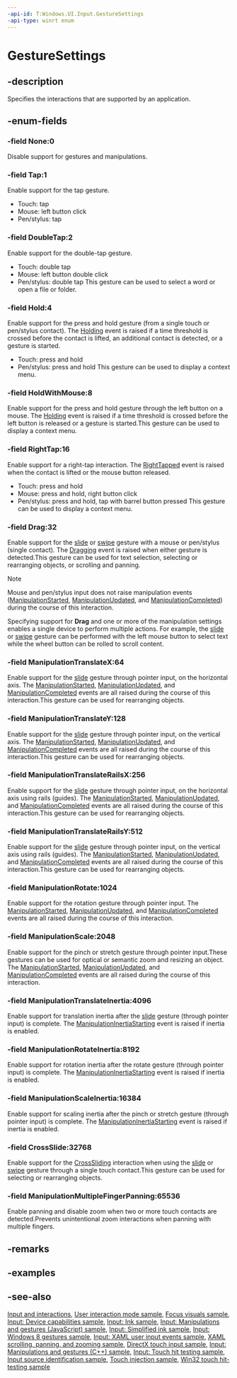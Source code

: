 ```yaml
---
-api-id: T:Windows.UI.Input.GestureSettings
-api-type: winrt enum
---
```


<!-- Enumeration syntax
public enum Windows.UI.Input.GestureSettings : uint
-->

# GestureSettings

## -description
Specifies the interactions that are supported by an application.

## -enum-fields
### -field None:0
Disable support for gestures and manipulations.

### -field Tap:1
Enable support for the tap gesture.
+ Touch: tap
+ Mouse: left button click
+ Pen/stylus: tap


### -field DoubleTap:2
Enable support for the double-tap gesture.
+ Touch: double tap
+ Mouse: left button double click
+ Pen/stylus: double tap
This gesture can be used to select a word or open a file or folder.

### -field Hold:4
Enable support for the press and hold gesture (from a single touch or pen/stylus contact). The [Holding](gesturerecognizer_holding.md) event is raised if a time threshold is crossed before the contact is lifted, an additional contact is detected, or a gesture is started.
+ Touch: press and hold
+ Pen/stylus: press and hold
This gesture can be used to display a context menu.

### -field HoldWithMouse:8
Enable support for the press and hold gesture through the left button on a mouse. The [Holding](gesturerecognizer_holding.md) event is raised if a time threshold is crossed before the left button is released or a gesture is started.This gesture can be used to display a context menu.

### -field RightTap:16
Enable support for a right-tap interaction. The [RightTapped](gesturerecognizer_righttapped.md) event is raised when the contact is lifted or the mouse button released.
+ Touch: press and hold
+ Mouse: press and hold, right button click
+ Pen/stylus: press and hold, tap with barrel button pressed
This gesture can be used to display a context menu.

### -field Drag:32
Enable support for the [slide](https://docs.microsoft.com/windows/uwp/input-and-devices/guidelines-for-cross-slide) or [swipe](https://docs.microsoft.com/windows/uwp/input-and-devices/guidelines-for-cross-slide) gesture with a mouse or pen/stylus (single contact). The [Dragging](gesturerecognizer_dragging.md) event is raised when either gesture is detected.This gesture can be used for text selection, selecting or rearranging objects, or scrolling and panning.

> [!NOTE]
> Mouse and pen/stylus input does not raise manipulation events ([ManipulationStarted](gesturerecognizer_manipulationstarted.md), [ManipulationUpdated](gesturerecognizer_manipulationupdated.md), and [ManipulationCompleted](gesturerecognizer_manipulationcompleted.md)) during the course of this interaction.

Specifying support for **Drag** and one or more of the manipulation settings enables a single device to perform multiple actions. For example, the [slide](https://docs.microsoft.com/windows/uwp/input-and-devices/guidelines-for-cross-slide) or [swipe](https://docs.microsoft.com/windows/uwp/input-and-devices/guidelines-for-cross-slide) gesture can be performed with the left mouse button to select text while the wheel button can be rolled to scroll content.






### -field ManipulationTranslateX:64
Enable support for the [slide](https://docs.microsoft.com/windows/uwp/input-and-devices/guidelines-for-cross-slide) gesture through pointer input, on the horizontal axis. The [ManipulationStarted](gesturerecognizer_manipulationstarted.md), [ManipulationUpdated](gesturerecognizer_manipulationupdated.md), and [ManipulationCompleted](gesturerecognizer_manipulationcompleted.md) events are all raised during the course of this interaction.This gesture can be used for rearranging objects.

### -field ManipulationTranslateY:128
Enable support for the [slide](https://docs.microsoft.com/windows/uwp/input-and-devices/guidelines-for-cross-slide) gesture through pointer input, on the vertical axis. The [ManipulationStarted](gesturerecognizer_manipulationstarted.md), [ManipulationUpdated](gesturerecognizer_manipulationupdated.md), and [ManipulationCompleted](gesturerecognizer_manipulationcompleted.md) events are all raised during the course of this interaction.This gesture can be used for rearranging objects.

### -field ManipulationTranslateRailsX:256
Enable support for the [slide](https://docs.microsoft.com/windows/uwp/input-and-devices/guidelines-for-cross-slide) gesture through pointer input, on the horizontal axis using rails (guides). The [ManipulationStarted](gesturerecognizer_manipulationstarted.md), [ManipulationUpdated](gesturerecognizer_manipulationupdated.md), and [ManipulationCompleted](gesturerecognizer_manipulationcompleted.md) events are all raised during the course of this interaction.This gesture can be used for rearranging objects.

### -field ManipulationTranslateRailsY:512
Enable support for the [slide](https://docs.microsoft.com/windows/uwp/input-and-devices/guidelines-for-cross-slide) gesture through pointer input, on the vertical axis using rails (guides). The [ManipulationStarted](gesturerecognizer_manipulationstarted.md), [ManipulationUpdated](gesturerecognizer_manipulationupdated.md), and [ManipulationCompleted](gesturerecognizer_manipulationcompleted.md) events are all raised during the course of this interaction.This gesture can be used for rearranging objects.

### -field ManipulationRotate:1024
Enable support for the rotation gesture through pointer input. The [ManipulationStarted](gesturerecognizer_manipulationstarted.md), [ManipulationUpdated](gesturerecognizer_manipulationupdated.md), and [ManipulationCompleted](gesturerecognizer_manipulationcompleted.md) events are all raised during the course of this interaction.

### -field ManipulationScale:2048
Enable support for the pinch or stretch gesture through pointer input.These gestures can be used for optical or semantic zoom and resizing an object. The [ManipulationStarted](gesturerecognizer_manipulationstarted.md), [ManipulationUpdated](gesturerecognizer_manipulationupdated.md), and [ManipulationCompleted](gesturerecognizer_manipulationcompleted.md) events are all raised during the course of this interaction.

### -field ManipulationTranslateInertia:4096
Enable support for translation inertia after the [slide](https://docs.microsoft.com/windows/uwp/input-and-devices/guidelines-for-cross-slide) gesture (through pointer input) is complete. The [ManipulationInertiaStarting](gesturerecognizer_manipulationinertiastarting.md) event is raised if inertia is enabled.

### -field ManipulationRotateInertia:8192
Enable support for rotation inertia after the rotate gesture (through pointer input) is complete. The [ManipulationInertiaStarting](gesturerecognizer_manipulationinertiastarting.md) event is raised if inertia is enabled.

### -field ManipulationScaleInertia:16384
Enable support for scaling inertia after the pinch or stretch gesture (through pointer input) is complete. The [ManipulationInertiaStarting](gesturerecognizer_manipulationinertiastarting.md) event is raised if inertia is enabled.

### -field CrossSlide:32768
Enable support for the [CrossSliding](gesturerecognizer_crosssliding.md) interaction when using the [slide](https://docs.microsoft.com/windows/uwp/input-and-devices/guidelines-for-cross-slide) or [swipe](https://docs.microsoft.com/windows/uwp/input-and-devices/guidelines-for-cross-slide) gesture through a single touch contact.This gesture can be used for selecting or rearranging objects.

### -field ManipulationMultipleFingerPanning:65536
Enable panning and disable zoom when two or more touch contacts are detected.Prevents unintentional zoom interactions when panning with multiple fingers.


## -remarks

## -examples

## -see-also
[Input and interactions](https://docs.microsoft.com/windows/uwp/design/input/), [User interaction mode sample](https://github.com/Microsoft/Windows-universal-samples/tree/master/Samples/UserInteractionMode), [Focus visuals sample](https://go.microsoft.com/fwlink/p/?LinkID=619895), [Input: Device capabilities sample](https://go.microsoft.com/fwlink/p/?linkid=231530), [Input: Ink sample](https://go.microsoft.com/fwlink/p/?linkid=231622), [Input: Manipulations and gestures (JavaScript) sample](https://go.microsoft.com/fwlink/p/?linkid=231638), [Input: Simplified ink  sample](https://go.microsoft.com/fwlink/p/?linkid=246570), [Input: Windows 8 gestures sample](https://go.microsoft.com/fwlink/p/?LinkId=264995), [Input: XAML user input events sample](https://go.microsoft.com/fwlink/p/?linkid=226855), [XAML scrolling, panning, and zooming sample](https://go.microsoft.com/fwlink/p/?linkid=251717), [DirectX touch input sample](https://go.microsoft.com/fwlink/p/?LinkID=231627), [Input: Manipulations and gestures (C++) sample](https://go.microsoft.com/fwlink/p/?linkid=231605), [Input: Touch hit testing sample](https://go.microsoft.com/fwlink/p/?linkid=231590), [Input source identification sample](https://go.microsoft.com/fwlink/p/?LinkID=267908), [Touch injection sample](https://go.microsoft.com/fwlink/p/?LinkID=267906), [Win32 touch hit-testing sample](https://go.microsoft.com/fwlink/p/?LinkID=267915)
